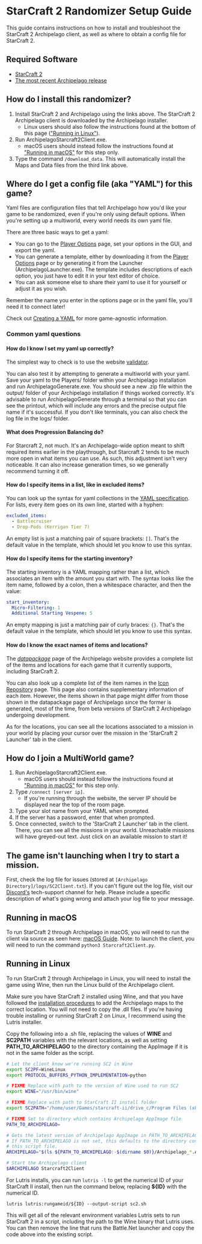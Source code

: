 # StarCraft 2 Randomizer Setup Guide

This guide contains instructions on how to install and troubleshoot the StarCraft 2 Archipelago client, as well as where
to obtain a config file for StarCraft 2.

## Required Software

- [StarCraft 2](https://starcraft2.com/en-us/)
- [The most recent Archipelago release](https://github.com/ArchipelagoMW/Archipelago/releases)

## How do I install this randomizer?

1. Install StarCraft 2 and Archipelago using the links above. The StarCraft 2 Archipelago client is downloaded by the Archipelago installer.
   - Linux users should also follow the instructions found at the bottom of this page 
     (["Running in Linux"](#running-in-linux)).
2. Run ArchipelagoStarcraft2Client.exe.
   - macOS users should instead follow the instructions found at ["Running in macOS"](#running-in-macos) for this step only.
3. Type the command `/download_data`. This will automatically install the Maps and Data files from the third link above.

## Where do I get a config file (aka "YAML") for this game?

Yaml files are configuration files that tell Archipelago how you'd like your game to be randomized, even if you're only using default options.
When you're setting up a multiworld, every world needs its own yaml file.

There are three basic ways to get a yaml:
* You can go to the [Player Options](/games/Starcraft%202/player-options) page, set your options in the GUI, and export the yaml.
* You can generate a template, either by downloading it from the [Player Options](/games/Starcraft%202/player-options) page or by generating it from the Launcher (ArchipelagoLauncher.exe). The template includes descriptions of each option, you just have to edit it in your text editor of choice.
* You can ask someone else to share their yaml to use it for yourself or adjust it as you wish.

Remember the name you enter in the options page or in the yaml file, you'll need it to connect later!

Check out [Creating a YAML](/tutorial/Archipelago/setup/en#creating-a-yaml) for more game-agnostic information.

### Common yaml questions
#### How do I know I set my yaml up correctly?

The simplest way to check is to use the website [validator](/check). 

You can also test it by attempting to generate a multiworld with your yaml. Save your yaml to the Players/ folder within your Archipelago installation and run ArchipelagoGenerate.exe. You should see a new .zip file within the output/ folder of your Archipelago installation if things worked correctly. It's advisable to run ArchipelagoGenerate through a terminal so that you can see the printout, which will include any errors and the precise output file name if it's successful. If you don't like terminals, you can also check the log file in the logs/ folder.

#### What does Progression Balancing do?

For Starcraft 2, not much. It's an Archipelago-wide option meant to shift required items earlier in the playthrough, but Starcraft 2 tends to be much more open in what items you can use. As such, this adjustment isn't very noticeable. It can also increase generation times, so we generally recommend turning it off.

#### How do I specify items in a list, like in excluded items?

You can look up the syntax for yaml collections in the [YAML specification](https://yaml.org/spec/1.2.2/#21-collections). For lists, every item goes on its own line, started with a hyphen:

```yaml
excluded_items:
  - Battlecruiser
  - Drop-Pods (Kerrigan Tier 7)
```

An empty list is just a matching pair of square brackets: `[]`. That's the default value in the template, which should let you know to use this syntax.

#### How do I specify items for the starting inventory?

The starting inventory is a YAML mapping rather than a list, which associates an item with the amount you start with. The syntax looks like the item name, followed by a colon, then a whitespace character, and then the value:

```yaml
start_inventory:
  Micro-Filtering: 1
  Additional Starting Vespene: 5
```

An empty mapping is just a matching pair of curly braces: `{}`. That's the default value in the template, which should let you know to use this syntax.

#### How do I know the exact names of items and locations?

The [*datapackage*](/datapackage) page of the Archipelago website provides a complete list of the items and locations for each game that it currently supports, including StarCraft 2.

You can also look up a complete list of the item names in the [Icon Repository](https://matthewmarinets.github.io/ap_sc2_icons/) page.
This page also contains supplementary information of each item.
However, the items shown in that page might differ from those shown in the datapackage page of Archipelago since the former is generated, most of the time, from beta versions of StarCraft 2 Archipelago undergoing development.

As for the locations, you can see all the locations associated to a mission in your world by placing your cursor over the mission in the 'StarCraft 2 Launcher' tab in the client.

## How do I join a MultiWorld game?

1. Run ArchipelagoStarcraft2Client.exe.
   - macOS users should instead follow the instructions found at ["Running in macOS"](#running-in-macos) for this step only.
2. Type `/connect [server ip]`.
   - If you're running through the website, the server IP should be displayed near the top of the room page.
3. Type your slot name from your YAML when prompted.
4. If the server has a password, enter that when prompted.
5. Once connected, switch to the 'StarCraft 2 Launcher' tab in the client. There, you can see all the missions in your world. Unreachable missions will have greyed-out text. Just click on an available mission to start it!

## The game isn't launching when I try to start a mission.

First, check the log file for issues (stored at `[Archipelago Directory]/logs/SC2Client.txt`). If you can't figure out
the log file, visit our [Discord's](https://discord.com/invite/8Z65BR2) tech-support channel for help. Please include a
specific description of what's going wrong and attach your log file to your message.

## Running in macOS

To run StarCraft 2 through Archipelago in macOS, you will need to run the client via source as seen here: [macOS Guide](/tutorial/Archipelago/mac/en). Note: to launch the client, you will need to run the command `python3 Starcraft2Client.py`.

## Running in Linux

To run StarCraft 2 through Archipelago in Linux, you will need to install the game using Wine, then run the Linux build
of the Archipelago client.

Make sure you have StarCraft 2 installed using Wine, and that you have followed the
[installation procedures](#how-do-i-install-this-randomizer?) to add the Archipelago maps to the correct location. You will not
need to copy the .dll files. If you're having trouble installing or running StarCraft 2 on Linux, I recommend using the
Lutris installer.

Copy the following into a .sh file, replacing the values of **WINE** and **SC2PATH** variables with the relevant
locations, as well as setting **PATH_TO_ARCHIPELAGO** to the directory containing the AppImage if it is not in the same
folder as the script.

```sh
# Let the client know we're running SC2 in Wine
export SC2PF=WineLinux
export PROTOCOL_BUFFERS_PYTHON_IMPLEMENTATION=python

# FIXME Replace with path to the version of Wine used to run SC2
export WINE="/usr/bin/wine"

# FIXME Replace with path to StarCraft II install folder
export SC2PATH="/home/user/Games/starcraft-ii/drive_c/Program Files (x86)/StarCraft II/"

# FIXME Set to directory which contains Archipelago AppImage file
PATH_TO_ARCHIPELAGO=

# Gets the latest version of Archipelago AppImage in PATH_TO_ARCHIPELAGO.
# If PATH_TO_ARCHIPELAGO is not set, this defaults to the directory containing
# this script file.
ARCHIPELAGO="$(ls ${PATH_TO_ARCHIPELAGO:-$(dirname $0)}/Archipelago_*.AppImage | sort -r | head -1)"

# Start the Archipelago client
$ARCHIPELAGO Starcraft2Client
```

For Lutris installs, you can run `lutris -l` to get the numerical ID of your StarCraft II install, then run the command
below, replacing **${ID}** with the numerical ID.

    lutris lutris:rungameid/${ID} --output-script sc2.sh

This will get all of the relevant environment variables Lutris sets to run StarCraft 2 in a script, including the path
to the Wine binary that Lutris uses. You can then remove the line that runs the Battle.Net launcher and copy the code
above into the existing script.
